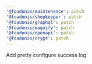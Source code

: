 ```yaml
---
'@foadonis/maintenance': patch
'@foadonis/shopkeeper': patch
'@foadonis/graphql': patch
'@foadonis/magnify': patch
'@foadonis/openapi': patch
'@foadonis/crypt': patch
---
```


Add pretty configure success log
